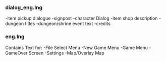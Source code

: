 ### **dialog_eng.lng**

-item pickup dialogue
-signpost
-character Dialog
-item shop description
-dungeon titles
-dungeon/shrine event text
-credits


### **eng.lng**

Contains Text for:
-File Select Menu
-New Game Menu
-Game Menu
-GameOver Screen
-Settings
-Map/Overlay Map

